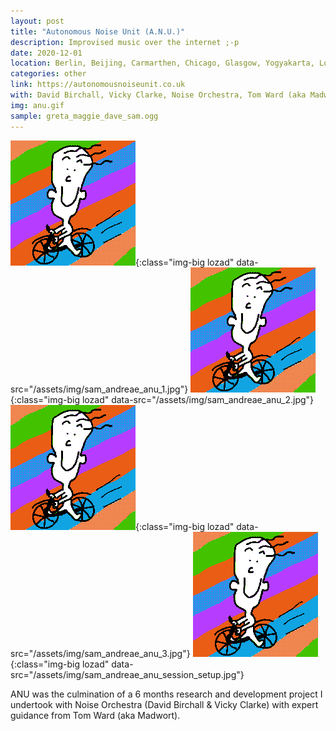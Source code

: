```yaml
---
layout: post
title: "Autonomous Noise Unit (A.N.U.)"
description: Improvised music over the internet ;-p
date: 2020-12-01
location: Berlin, Beijing, Carmarthen, Chicago, Glasgow, Yogyakarta, London, Manchester, Newcastle & Tokyo
categories: other
link: https://autonomousnoiseunit.co.uk
with: David Birchall, Vicky Clarke, Noise Orchestra, Tom Ward (aka Madwort), Aziz Lewandowski, Kae-san, Kate Armitage, Greta Buikute, Yan Jun, Ikbal Lubys, Maggie Nicols, Tyler Damon, Charlotte Keeffe
img: anu.gif
sample: greta_maggie_dave_sam.ogg
---
```


![Autonomous-Noise-Unit](/assets/img/happytom.png){:class="img-big lozad" data-src="/assets/img/sam_andreae_anu_1.jpg"}
![Autonomous-Noise-Unit](/assets/img/happytom.png){:class="img-big lozad" data-src="/assets/img/sam_andreae_anu_2.jpg"}
![Autonomous-Noise-Unit](/assets/img/happytom.png){:class="img-big lozad" data-src="/assets/img/sam_andreae_anu_3.jpg"}
![Autonomous-Noise-Unit](/assets/img/happytom.png){:class="img-big lozad" data-src="/assets/img/sam_andreae_anu_session_setup.jpg"}

ANU was the culmination of a 6 months research and development project I undertook with Noise Orchestra (David Birchall & Vicky Clarke) with expert guidance from Tom Ward (aka Madwort).